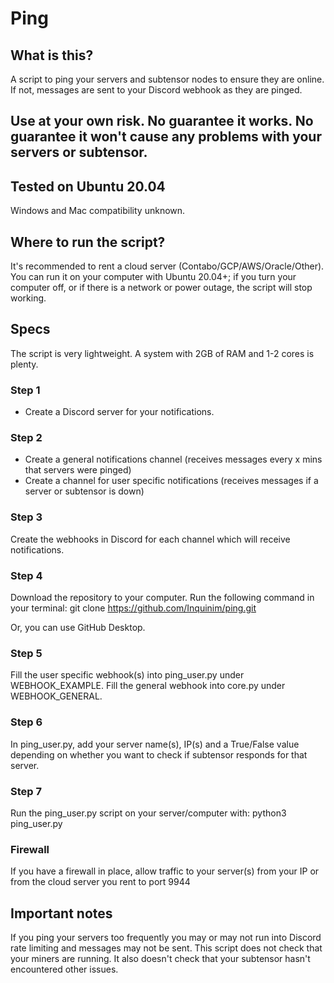 # Ping

## What is this?
A script to ping your servers and subtensor nodes to ensure they are online. If not, messages are sent to your Discord webhook as they are pinged.

## Use at your own risk. No guarantee it works. No guarantee it won't cause any problems with your servers or subtensor.

## Tested on Ubuntu 20.04
Windows and Mac compatibility unknown.

## Where to run the script?
It's recommended to rent a cloud server (Contabo/GCP/AWS/Oracle/Other). You can run it on your computer with Ubuntu 20.04+; if you turn your computer off, or if there is a network or power outage, the script will stop working.

## Specs
The script is very lightweight. A system with 2GB of RAM and 1-2 cores is plenty.

### Step 1
- Create a Discord server for your notifications.

### Step 2
- Create a general notifications channel (receives messages every x mins that servers were pinged)
- Create a channel for user specific notifications (receives messages if a server or subtensor is down)

### Step 3
Create the webhooks in Discord for each channel which will receive notifications.

### Step 4
Download the repository to your computer.
Run the following command in your terminal:
git clone https://github.com/Inquinim/ping.git

Or, you can use GitHub Desktop.

### Step 5
Fill the user specific webhook(s) into ping_user.py under WEBHOOK_EXAMPLE.
Fill the general webhook into core.py under WEBHOOK_GENERAL.

### Step 6
In ping_user.py, add your server name(s), IP(s) and a True/False value depending on whether you want to check if subtensor responds for that server.

### Step 7
Run the ping_user.py script on your server/computer with: python3 ping_user.py

### Firewall
If you have a firewall in place, allow traffic to your server(s) from your IP or from the cloud server you rent to port 9944

## Important notes
If you ping your servers too frequently you may or may not run into Discord rate limiting and messages may not be sent.
This script does not check that your miners are running. It also doesn't check that your subtensor hasn't encountered other issues.
